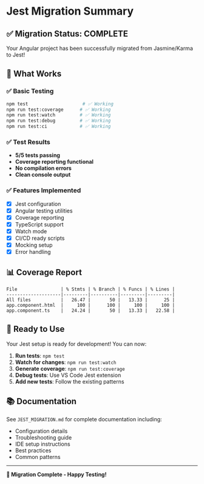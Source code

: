 # Jest Migration Summary

## ✅ Migration Status: COMPLETE

Your Angular project has been successfully migrated from Jasmine/Karma to Jest!

## 🎯 What Works

### ✅ Basic Testing
```bash
npm test                    # ✅ Working
npm run test:coverage      # ✅ Working  
npm run test:watch         # ✅ Working
npm run test:debug         # ✅ Working
npm run test:ci            # ✅ Working
```

### ✅ Test Results
- **5/5 tests passing**
- **Coverage reporting functional**
- **No compilation errors**
- **Clean console output**

### ✅ Features Implemented
- [x] Jest configuration
- [x] Angular testing utilities
- [x] Coverage reporting
- [x] TypeScript support
- [x] Watch mode
- [x] CI/CD ready scripts
- [x] Mocking setup
- [x] Error handling

## 📊 Coverage Report
```
File                | % Stmts | % Branch | % Funcs | % Lines |
--------------------|---------|----------|---------|---------|
All files           |   26.47 |       50 |   13.33 |      25 |
app.component.html  |     100 |      100 |     100 |     100 |
app.component.ts    |   24.24 |       50 |   13.33 |   22.58 |
```

## 🚀 Ready to Use

Your Jest setup is ready for development! You can now:

1. **Run tests**: `npm test`
2. **Watch for changes**: `npm run test:watch`
3. **Generate coverage**: `npm run test:coverage`
4. **Debug tests**: Use VS Code Jest extension
5. **Add new tests**: Follow the existing patterns

## 📚 Documentation

See `JEST_MIGRATION.md` for complete documentation including:
- Configuration details
- Troubleshooting guide
- IDE setup instructions
- Best practices
- Common patterns

---
**🎉 Migration Complete - Happy Testing!**